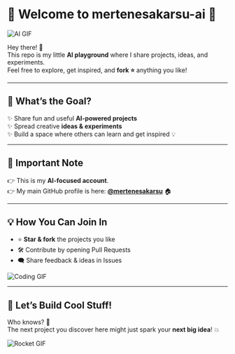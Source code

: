 # 🤖 Welcome to **mertenesakarsu-ai** 🚀  

![AI GIF](https://media.giphy.com/media/QTfX9Ejfra3ZmNxh6B/giphy.gif)  

Hey there! 👋  
This repo is my little **AI playground** where I share projects, ideas, and experiments.  
Feel free to explore, get inspired, and **fork ⭐** anything you like!  

---

## 🎯 What’s the Goal?
✨ Share fun and useful **AI-powered projects**  
✨ Spread creative **ideas & experiments**  
✨ Build a space where others can learn and get inspired 💡  

---

## 📌 Important Note
👉 This is my **AI-focused account**.  
👉 My main GitHub profile is here: [**@mertenesakarsu**](https://github.com/mertenesakarsu) 🏠  

---

## 💡 How You Can Join In
- ⭐ **Star & fork** the projects you like  
- 🛠️ Contribute by opening Pull Requests  
- 🗨️ Share feedback & ideas in Issues  

![Coding GIF](https://media.giphy.com/media/du3J3cXyzhj75IOgvA/giphy.gif)  

---

## 🚀 Let’s Build Cool Stuff!
Who knows? 🤔  
The next project you discover here might just spark your **next big idea**! 💥  

![Rocket GIF](https://media.giphy.com/media/26AHONQ79FdWZhAI0/giphy.gif)  
